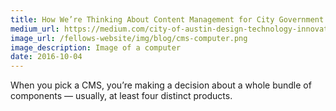 ```yaml
---
title: How We’re Thinking About Content Management for City Government
medium_url: https://medium.com/city-of-austin-design-technology-innovation/how-were-thinking-about-content-management-for-city-government-88f563497096#.rc2c36odd
image_url: /fellows-website/img/blog/cms-computer.png
image_description: Image of a computer
date: 2016-10-04
---
```


When you pick a CMS, you’re making a decision about a whole bundle of components — usually, at least four distinct products.
